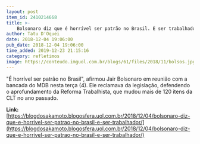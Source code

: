```yaml
---
layout: post
item_id: 2410214668
title: >-
    Bolsonaro diz que é horrível ser patrão no Brasil. E ser trabalhador?
author: Tatu D'Oquei
date: 2018-12-04 19:06:00
pub_date: 2018-12-04 19:06:00
time_added: 2019-12-23 21:15:16
category: refletimos
image: https://conteudo.imguol.com.br/blogs/61/files/2018/11/bolsos.jpg
---
```


"É horrível ser patrão no Brasil", afirmou Jair Bolsonaro em reunião com a bancada do MDB nesta terça (4). Ele reclamava da legislação, defendendo o aprofundamento da Reforma Trabalhista, que mudou mais de 120 itens da CLT no ano passado.

**Link:** [https://blogdosakamoto.blogosfera.uol.com.br/2018/12/04/bolsonaro-diz-que-e-horrivel-ser-patrao-no-brasil-e-ser-trabalhador/](https://blogdosakamoto.blogosfera.uol.com.br/2018/12/04/bolsonaro-diz-que-e-horrivel-ser-patrao-no-brasil-e-ser-trabalhador/)

